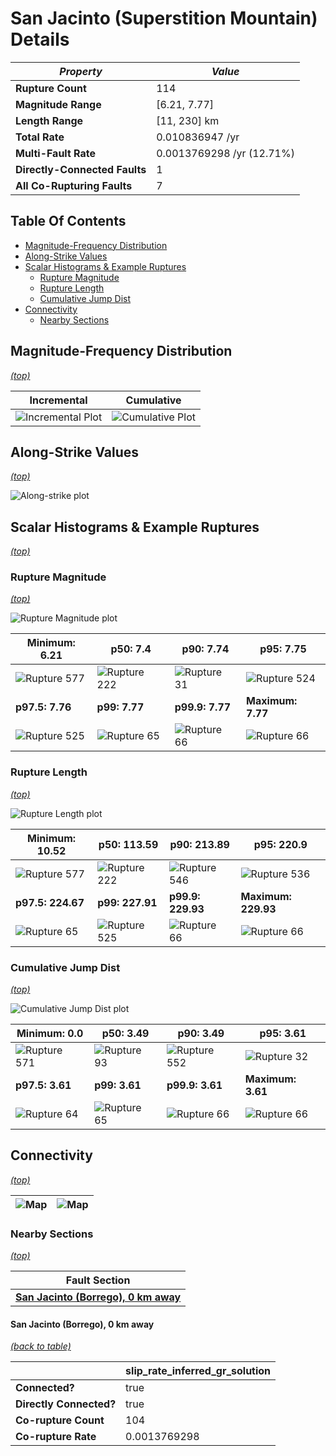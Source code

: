 # San Jacinto (Superstition Mountain) Details

| _Property_ | _Value_ |
|-----|-----|
| **Rupture Count** | 114 |
| **Magnitude Range** | [6.21, 7.77] |
| **Length Range** | [11, 230] km |
| **Total Rate** | 0.010836947 /yr |
| **Multi-Fault Rate** | 0.0013769298 /yr (12.71%) |
| **Directly-Connected Faults** | 1 |
| **All Co-Rupturing Faults** | 7 |

## Table Of Contents
* [Magnitude-Frequency Distribution](#magnitude-frequency-distribution)
* [Along-Strike Values](#along-strike-values)
* [Scalar Histograms & Example Ruptures](#scalar-histograms--example-ruptures)
  * [Rupture Magnitude](#rupture-magnitude)
  * [Rupture Length](#rupture-length)
  * [Cumulative Jump Dist](#cumulative-jump-dist)
* [Connectivity](#connectivity)
  * [Nearby Sections](#nearby-sections)

## Magnitude-Frequency Distribution
_[(top)](#table-of-contents)_

| Incremental | Cumulative |
|-----|-----|
| ![Incremental Plot](resources/sect_mfd.png) | ![Cumulative Plot](resources/sect_mfd_cumulative.png) |

## Along-Strike Values
_[(top)](#table-of-contents)_

![Along-strike plot](resources/sect_along_strike.png)

## Scalar Histograms & Example Ruptures
_[(top)](#table-of-contents)_

### Rupture Magnitude
_[(top)](#table-of-contents)_

![Rupture Magnitude plot](resources/hist_MAG.png)

| **Minimum: 6.21** | **p50: 7.4** | **p90: 7.74** | **p95: 7.75** |
|-----|-----|-----|-----|
| ![Rupture 577](resources/rupture_577.png) | ![Rupture 222](resources/rupture_222.png) | ![Rupture 31](resources/rupture_31.png) | ![Rupture 524](resources/rupture_524.png) |
| **p97.5: 7.76** | **p99: 7.77** | **p99.9: 7.77** | **Maximum: 7.77** |
| ![Rupture 525](resources/rupture_525.png) | ![Rupture 65](resources/rupture_65.png) | ![Rupture 66](resources/rupture_66.png) | ![Rupture 66](resources/rupture_66.png) |

### Rupture Length
_[(top)](#table-of-contents)_

![Rupture Length plot](resources/hist_LENGTH.png)

| **Minimum: 10.52** | **p50: 113.59** | **p90: 213.89** | **p95: 220.9** |
|-----|-----|-----|-----|
| ![Rupture 577](resources/rupture_577.png) | ![Rupture 222](resources/rupture_222.png) | ![Rupture 546](resources/rupture_546.png) | ![Rupture 536](resources/rupture_536.png) |
| **p97.5: 224.67** | **p99: 227.91** | **p99.9: 229.93** | **Maximum: 229.93** |
| ![Rupture 65](resources/rupture_65.png) | ![Rupture 525](resources/rupture_525.png) | ![Rupture 66](resources/rupture_66.png) | ![Rupture 66](resources/rupture_66.png) |

### Cumulative Jump Dist
_[(top)](#table-of-contents)_

![Cumulative Jump Dist plot](resources/hist_CUM_JUMP_DIST.png)

| **Minimum: 0.0** | **p50: 3.49** | **p90: 3.49** | **p95: 3.61** |
|-----|-----|-----|-----|
| ![Rupture 571](resources/rupture_571.png) | ![Rupture 93](resources/rupture_93.png) | ![Rupture 552](resources/rupture_552.png) | ![Rupture 32](resources/rupture_32.png) |
| **p97.5: 3.61** | **p99: 3.61** | **p99.9: 3.61** | **Maximum: 3.61** |
| ![Rupture 64](resources/rupture_64.png) | ![Rupture 65](resources/rupture_65.png) | ![Rupture 66](resources/rupture_66.png) | ![Rupture 66](resources/rupture_66.png) |


## Connectivity
_[(top)](#table-of-contents)_

| ![Map](resources/corupture_count.png) | ![Map](resources/corupture_rate.png) |
|-----|-----|

### Nearby Sections
_[(top)](#table-of-contents)_

| Fault Section |
|-----|
| [**San Jacinto (Borrego), 0 km away**](#san-jacinto-borrego-0-km-away) |

#### San Jacinto (Borrego), 0 km away
[_(back to table)_](#nearby-sections)

|  | slip_rate_inferred_gr_solution |
|-----|-----|
| **Connected?** | true |
| **Directly Connected?** | true |
| **Co-rupture Count** | 104 |
| **Co-rupture Rate** | 0.0013769298 |
